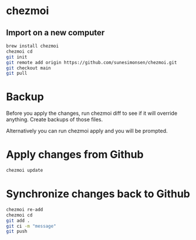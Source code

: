 # chezmoi

## Import on a new computer

```sh
brew install chezmoi
chezmoi cd
git init
git remote add origin https://github.com/sunesimonsen/chezmoi.git
git checkout main 
git pull
```

# Backup

Before you apply the changes, run chezmoi diff to see if it will override anything. Create backups of those files.

Alternatively you can run chezmoi apply and you will be prompted.

# Apply changes from Github

```sh
chezmoi update
```

# Synchronize changes back to Github

```sh
chezmoi re-add
chezmoi cd
git add .
git ci -m "message"
git push
```
